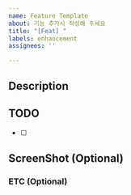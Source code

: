 ```yaml
---
name: Feature Template
about: 기능 추가시 작성해 주세요
title: "[Feat] "
labels: enhancement
assignees: ''

---
```


## Description
<!-- 추가하려는 기능에 대해 간단히 설명해 주세요 -->

## TODO
<!-- 할 일 목록을 작성해 주세요 -->

- [ ] 

## ScreenShot (Optional)
<!-- 추가할 기능의 스크린샷이 있다면 첨부해 주세요 -->

### ETC (Optional)
<!-- 기타 참고사항을 작성해 주세요 -->
